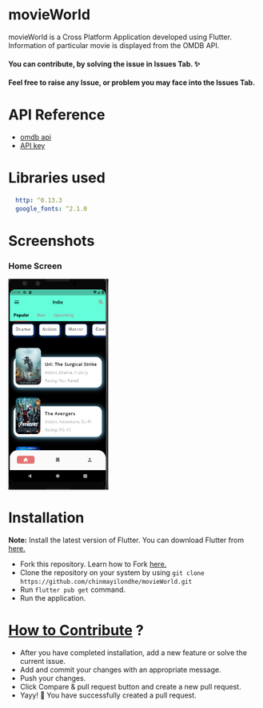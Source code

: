 # movieWorld

movieWorld is a Cross Platform Application developed using Flutter. Information of particular movie is displayed from the OMDB API.

#### You can contribute, by solving the issue in Issues Tab. ✨
#### Feel free to raise any Issue, or problem you may face into the Issues Tab.

# **API Reference**
- [omdb api](https://www.omdbapi.com/)
- [API key](https://www.omdbapi.com/apikey.aspx)

# Libraries used

```yaml
  http: ^0.13.3
  google_fonts: ^2.1.0
```
# Screenshots

### Home Screen

<img src="screens/img01.png" align="center"
width="200">


# Installation
 
**Note:** Install the latest version of Flutter. You can download Flutter from [here.](https://docs.flutter.dev/get-started/install) 
 
* Fork this repository. Learn how to Fork [here.](https://docs.github.com/en/get-started/quickstart/fork-a-repo) 
* Clone the repository on your system by using `git clone https://github.com/chinmayilondhe/movieWorld.git`
* Run `flutter pub get` command.
* Run the application.

# [How to Contribute](https://docs.github.com/en/repositories/working-with-files/managing-files/adding-a-file-to-a-repository) ?

* After you have completed installation, add a new feature or solve the current issue.
* Add and commit your changes with an appropriate message.
* Push your changes. 
* Click Compare & pull request button and create a new pull request.
* Yayy! 🥳 You have successfully created a pull request. 
